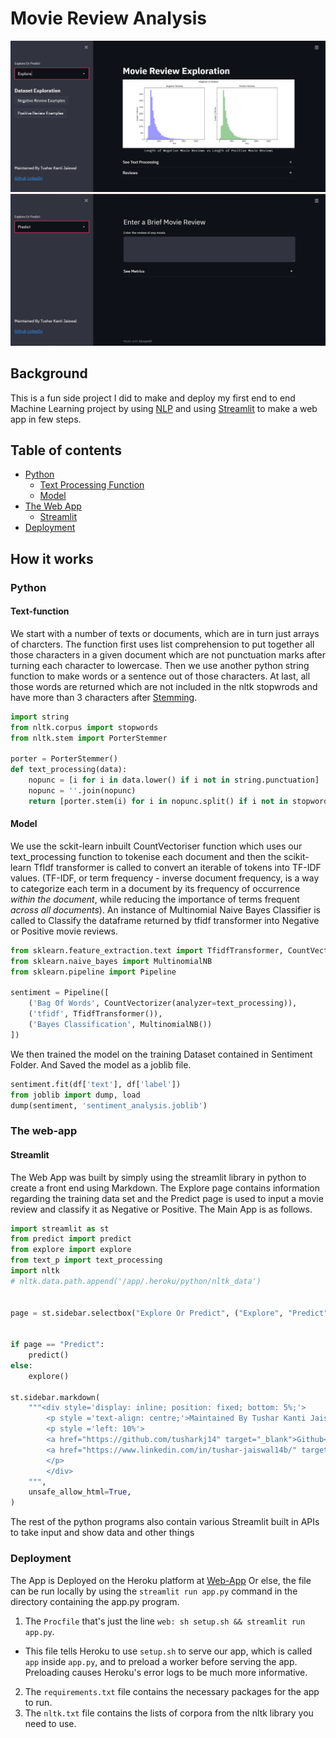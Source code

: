# Movie Review Analysis
![Explore Page](images/Explore_ss.png)
![Predict Page](images/Predict_ss.png)

## Background
This is a fun side project I did to make and deploy my first end to end Machine Learning project by using [NLP](https://en.wikipedia.org/wiki/Natural_language_processing) and using [Streamlit](https://docs.streamlit.io/en/stable/index.html) to make a web app in few steps.

## Table of contents
* [Python](#python)
  - [Text Processing Function](#Text-function)
  - [Model](#Model)
* [The Web App](#the-web-app)
  - [Streamlit](#Streamlit)
* [Deployment](#deployment)

## How it works
### Python
#### Text-function
We start with a number of texts or documents, which are in turn just arrays of charcters. The function first uses list comprehension to put together all those characters in a given document which are not punctuation marks after turning each character to lowercase. Then we use another python string function to make words or a sentence out of those characters. At last, all those words are returned which are not included in the nltk stopwrods and have more than 3 characters after [Stemming](https://en.wikipedia.org/wiki/Stemming).

```python
import string
from nltk.corpus import stopwords
from nltk.stem import PorterStemmer

porter = PorterStemmer()
def text_processing(data):
    nopunc = [i for i in data.lower() if i not in string.punctuation]
    nopunc = ''.join(nopunc)
    return [porter.stem(i) for i in nopunc.split() if i not in stopwords.words('English') and len(i)>3]
```


#### Model
We use the sckit-learn inbuilt CountVectoriser function which uses our text_processing function to tokenise each document and then the scikit-learn TfIdf transformer is called to convert an iterable of tokens into TF-IDF values. (TF-IDF, or term frequency - inverse document frequency, is a way to categorize each term in a document by its frequency of occurrence *within the document*, while reducing the importance of terms frequent *across all documents*). 
An instance of Multinomial Naive Bayes Classifier is called to Classify the dataframe returned by tfidf transformer into Negative or Positive movie reviews.

```python
from sklearn.feature_extraction.text import TfidfTransformer, CountVectorizer
from sklearn.naive_bayes import MultinomialNB
from sklearn.pipeline import Pipeline

sentiment = Pipeline([
    ('Bag Of Words', CountVectorizer(analyzer=text_processing)),
    ('tfidf', TfidfTransformer()),
    ('Bayes Classification', MultinomialNB())
])
```

We then trained the model on the training Dataset contained in Sentiment Folder. And Saved the model as a joblib file.

```python
sentiment.fit(df['text'], df['label'])
from joblib import dump, load
dump(sentiment, 'sentiment_analysis.joblib')
```

### The web-app
#### Streamlit
The Web App was built by simply using the streamlit library in python to create a front end using Markdown. The Explore page contains information regarding the training data set and the Predict page is used to input a movie review and classify it as Negative or Positive.
The Main App is as follows.

```python
import streamlit as st
from predict import predict
from explore import explore
from text_p import text_processing
import nltk
# nltk.data.path.append('/app/.heroku/python/nltk_data')


page = st.sidebar.selectbox("Explore Or Predict", ("Explore", "Predict"))


if page == "Predict":
    predict()
else:
    explore()

st.sidebar.markdown(
    """<div style='display: inline; position: fixed; bottom: 5%;'>
        <p style ='text-align: centre;'>Maintained By Tushar Kanti Jaiswal</p>
        <p style ='left: 10%'>
        <a href="https://github.com/tusharkj14" target="_blank">Github</a>
        <a href="https://www.linkedin.com/in/tushar-jaiswal14b/" target="_blank">LinkedIn</a>
        </p>
        </div>
    """,
    unsafe_allow_html=True,
)
```

The rest of the python programs also contain various Streamlit built in APIs to take input and show data and other things



### Deployment
The App is Deployed on the Heroku platform at [Web-App](https://movie-analysis-streamlit.herokuapp.com/)
Or else, the file can be run locally by using the `streamlit run app.py` command in the directory containing the app.py program.

1. The `Procfile` that's just the line `web: sh setup.sh && streamlit run app.py`.
  - This file tells Heroku to use `setup.sh` to serve our app, which is called `app` inside `app.py`, and to preload a worker before serving the app. Preloading causes Heroku's error logs to be much more informative.
2. The `requirements.txt` file contains the necessary packages for the app to run.
3. The `nltk.txt` file contains the lists of corpora from the nltk library you need to use.
